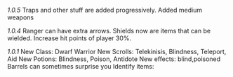 
*1.0.5*
Traps and other stuff are added progressively.
Added medium weapons

*1.0.4*
Ranger can have extra arrows.
Shields now are items that can be wielded.
Increase hit points of player 30%.

*1.0.1*
New Class: Dwarf Warrior
New Scrolls: Telekinisis, Blindness, Teleport, Aid
New Potions: Blindness, Poison, Antidote
New effects: blind,poisoned
Barrels can sometimes surprise you
Identify items: 